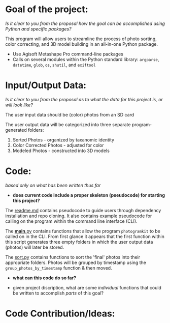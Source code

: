 # Goal of the project:
*Is it clear to you from the proposal how the goal can be accomplished using Python and specific packages?*

This program will allow users to streamline the process of photo sorting, color correcting, and 3D model building in an all-in-one Python package. 
- Use Agisoft Metashape Pro command-line packages 
- Calls on several modules within the Python standard library:
	 `argparse`, `datetime`, `glob`, `os`, `shutil`, and `exiftool`

# Input/Output Data:
*Is it clear to you from the proposal as to what the data for this project is, or will look like?*

The user input data should be (color) photos from an SD card

The user output data will be categorized into three separate program-generated folders:
1. Sorted Photos - organized by taxanomic identity 
2. Color Corrected Photos - adjusted for color
3. Modeled Photos - constructed into 3D models 

# Code:
*based only on what has been written thus far*

- **does current code include a proper skeleton (pseudocode) for starting this project?**

The [readme.md](./README.md) contains pseudocode to guide users through dependency installation and repo cloning. It also contains example pseudocode for calling on the program within the command line interface (CLI).

The [__main__.py](./*__main__.py) contains functions that allow the program `photogramkit` to be called on in the CLI. From first glance it appears that the first function within this script generates three empty folders in which the user output data (photos) will later be stored. 

The [sort.py](./*sort.py) contains functions to sort the 'final' photos into their appropriate folders. Photos will be grouped by timestamp using the `group_photos_by_timestamp` function & then moved. 

- **what can this code do so far?**





- given project discription, what are some *individual* functions that could be written to accomplish *parts* of this goal?

 # Code Contribution/Ideas:








